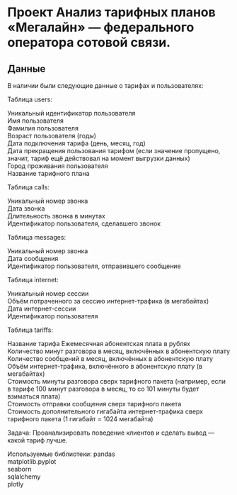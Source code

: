 # Проект Анализ тарифных планов «Мегалайн» — федерального оператора сотовой связи.
## Данные
В наличии были следующие данные о тарифах и пользователях:

Таблица users:

Уникальный идентификатор пользователя \
Имя пользователя \
Фамилия пользователя \
Возраст пользователя (годы) \
Дата подключения тарифа (день, месяц, год) \
Дата прекращения пользования тарифом (если значение пропущено, значит, тариф ещё действовал на момент выгрузки данных) \
Город проживания пользователя \
Название тарифного плана

Таблица calls:

Уникальный номер звонка \
Дата звонка \
Длительность звонка в минутах \
Идентификатор пользователя, сделавшего звонок

Таблица messages:

Уникальный номер звонка \
Дата сообщения \
Идентификатор пользователя, отправившего сообщение

Таблица internet:

Уникальный номер сессии \
Объём потраченного за сессию интернет-трафика (в мегабайтах) \
Дата интернет-сессии \
Идентификатор пользователя

Таблица tariffs:

Название тарифа
Ежемесячная абонентская плата в рублях \
Количество минут разговора в месяц, включённых в абонентскую плату \
Количество сообщений в месяц, включённых в абонентскую плату \
Объём интернет-трафика, включённого в абонентскую плату (в мегабайтах) \
Стоимость минуты разговора сверх тарифного пакета (например, если в тарифе 100 минут разговора в месяц, то со 101 минуты будет взиматься плата) \
Стоимость отправки сообщения сверх тарифного пакета \
Стоимость дополнительного гигабайта интернет-трафика сверх тарифного пакета (1 гигабайт = 1024 мегабайта)

Задача:
Проанализировать поведение клиентов и сделать вывод — какой тариф лучше.

Используемые библиотеки:
pandas \
matplotlib.pyplot \
seaborn \
sqlalchemy \
plotly
